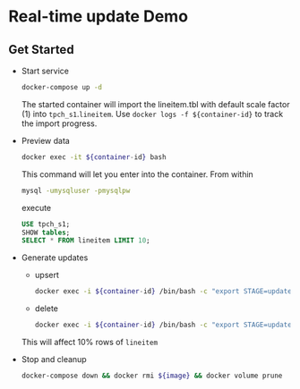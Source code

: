 # Real-time update Demo

## Get Started
- Start service
    ```bash
    docker-compose up -d
    ```
    The started container will import the lineitem.tbl with default scale factor (1) into `tpch_s1`.`lineitem`. 
    Use `docker logs -f ${container-id}` to track the import progress.

- Preview data
    ```bash
    docker exec -it ${container-id} bash
    ```
    This command will let you enter into the container. From within
    ```bash
    mysql -umysqluser -pmysqlpw
    ```
    execute
    ```sql
    USE tpch_s1;
    SHOW tables;
    SELECT * FROM lineitem LIMIT 10;
    ```

- Generate updates
    - upsert
        ```bash
        docker exec -i ${container-id} /bin/bash -c "export STAGE=update && export UPDATE_TYPE=upsert && export FILE_NAME=lineitem.tbl.u1 && transaction-commit.sh
        ```
    - delete
        ```bash
        docker exec -i ${container-id} /bin/bash -c "export STAGE=update && export UPDATE_TYPE=delete && export FILE_NAME=delete.1 && transaction-commit.sh
        ```    
    This will affect 10% rows of `lineitem`

- Stop and cleanup
    ```bash
    docker-compose down && docker rmi ${image} && docker volume prune
    ```